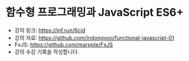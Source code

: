 # 함수형 프로그래밍과 JavaScript ES6+

- 강의 링크: <https://inf.run/6cid>
- 강의 자료: <https://github.com/indongyoo/functional-javascript-01>
- FxJS: <https://github.com/marpple/FxJS>
- 강의 수강 기록을 작성합니다.
